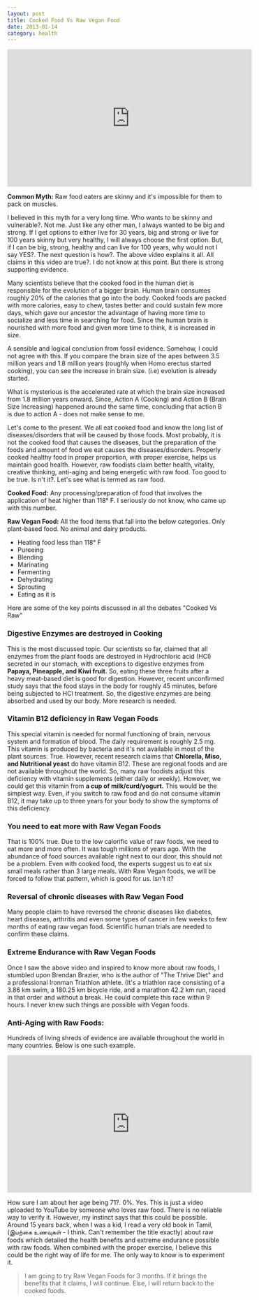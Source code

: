 ```yaml
---
layout: post
title: Cooked Food Vs Raw Vegan Food
date: 2013-01-14
category: health
---
```


<iframe width="560" height="315" src="https://www.youtube-nocookie.com/embed/SbEUHCU_GtM?rel=0" frameborder="0" allow="autoplay; encrypted-media" allowfullscreen></iframe>

**Common Myth:** Raw food eaters are skinny and it's impossible for them to pack on muscles.
  
I believed in this myth for a very long time. Who wants to be skinny and vulnerable?. Not me. Just like any other man, I always wanted to be big and strong. If I get options to either live for 30 years, big and strong or live for 100 years skinny but very healthy, I will always choose the first option. But, if I can be big, strong, healthy and can live for 100 years, why would not I say YES?. The next question is how?. The above video explains it all. All claims in this video are true?. I do not know at this point. But there is strong supporting evidence.  
  
Many scientists believe that the cooked food in the human diet is responsible for the evolution of a bigger brain. Human brain consumes roughly 20% of the calories that go into the body. Cooked foods are packed with more calories, easy to chew, tastes better and could sustain few more days, which gave our ancestor the advantage of having more time to socialize and less time in searching for food. Since the human brain is nourished with more food and given more time to think, it is increased in size.  
  
A sensible and logical conclusion from fossil evidence. Somehow, I could not agree with this. If you compare the brain size of the apes between 3.5 million years and 1.8 million years (roughly when Homo erectus started cooking), you can see the increase in brain size. (i.e) evolution is already started.  
  
What is mysterious is the accelerated rate at which the brain size increased from 1.8 million years onward. Since, Action A (Cooking) and Action B (Brain Size Increasing) happened around the same time, concluding that action B is due to action A - does not make sense to me.  
  
Let's come to the present. We all eat cooked food and know the long list of diseases/disorders that will be caused by those foods. Most probably, it is not the cooked food that causes the diseases, but the preparation of the foods and amount of food we eat causes the diseases/disorders. Properly cooked healthy food in proper proportion, with proper exercise, helps us maintain good health. However, raw foodists claim better health, vitality, creative thinking, anti-aging and being energetic with raw food. Too good to be true. Is n't it?. Let's see what is termed as raw food.  
  
**Cooked Food:** Any processing/preparation of food that involves the application of heat higher than 118° F. I seriously do not know, who came up with this number.  
  
**Raw Vegan Food:** All the food items that fall into the below categories. Only plant-based food. No animal and dairy products.  

* Heating food less than 118° F  
* Pureeing  
* Blending  
* Marinating  
* Fermenting  
* Dehydrating  
* Sprouting  
* Eating as it is  

Here are some of the key points discussed in all the debates "Cooked Vs Raw"  
  
### Digestive Enzymes are destroyed in Cooking

This is the most discussed topic. Our scientists so far, claimed that all enzymes from the plant foods are destroyed in Hydrochloric acid (HCl) secreted in our stomach, with exceptions to digestive enzymes from **Papaya, Pineapple, and Kiwi fruit.** So, eating these three fruits after a heavy meat-based diet is good for digestion. However, recent unconfirmed study says that the food stays in the body for roughly 45 minutes, before being subjected to HCl treatment. So, the digestive enzymes are being absorbed and used by our body. More research is needed.  

### Vitamin B12 deficiency in Raw Vegan Foods

This special vitamin is needed for normal functioning of brain, nervous system and formation of blood. The daily requirement is roughly 2.5 mg. This vitamin is produced by bacteria and it's not available in most of the plant sources. True. However, recent research claims that **Chlorella, Miso, and  Nutritional yeast** do have vitamin B12. These are regional foods and are not available throughout the world. So, many raw foodists adjust this deficiency with vitamin supplements (either daily or weekly). However, we could get this vitamin from **a cup of milk/curd/yogurt.** This would be the simplest way. Even, if you switch to raw food and do not consume vitamin B12, it may take up to three years for your body to show the symptoms of this deficiency.  

### You need to eat more with Raw Vegan Foods

That is 100% true. Due to the low calorific value of raw foods, we need to eat more and more often. It was tough millions of years ago. With the abundance of food sources available right next to our door, this should not be a problem. Even with cooked food, the experts suggest us to eat six small meals rather than 3 large meals. With Raw Vegan foods, we will be forced to follow that pattern, which is good for us. Isn't it?  

### Reversal of chronic diseases with Raw Vegan Food

Many people claim to have reversed the chronic diseases like diabetes, heart diseases, arthritis and even some types of cancer in few weeks to few months of eating raw vegan food. Scientific human trials are needed to confirm these claims.  

### Extreme Endurance with Raw Vegan Foods

Once I saw the above video and inspired to know more about raw foods, I stumbled upon Brendan Brazier, who is the author of "The Thrive Diet" and a professional Ironman Triathlon athlete. (It's a triathlon race consisting of a 3.86 km swim, a 180.25 km bicycle ride, and a marathon 42.2 km run, raced in that order and without a break. He could complete this race within 9 hours. I never knew such things are possible with Vegan foods.  

### Anti-Aging with Raw Foods:  

Hundreds of living shreds of evidence are available throughout the world in many countries. Below is one such example.  
  
<iframe width="560" height="315" src="https://www.youtube-nocookie.com/embed/O6oJA_xhTa8?rel=0" frameborder="0" allow="autoplay; encrypted-media" allowfullscreen></iframe>

How sure I am about her age being 71?. 0%. Yes. This is just a video uploaded to YouTube by someone who loves raw food. There is no reliable way to verify it. However, my instinct says that this could be possible. Around 15 years back,  when I was a kid, I read a very old book in Tamil, (&#2951;&#2991;&#2993;&#3021;&#2965;&#3016; &#2953;&#2979;&#2997;&#3009;&#2965;&#2995;&#3021; - I think. Can't remember the title exactly) about raw foods which detailed the health benefits and extreme endurance possible with raw foods. When combined with the proper exercise, I believe this could be the right way of life for me. The only way to know is to experiment it.  

> I am going to try Raw Vegan Foods for 3 months. If it brings the benefits that it claims, I will continue. Else, I will return back to the cooked foods.  

